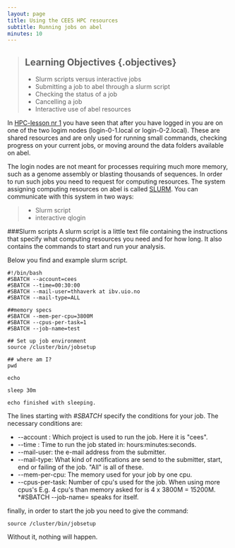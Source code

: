 ```yaml
---
layout: page
title: Using the CEES HPC resources  
subtitle: Running jobs on abel  
minutes: 10
---
```

> ## Learning Objectives {.objectives}
>
> * Slurm scripts versus interactive jobs
> * Submitting a job to abel through a slurm script
> * Checking the status of a job
> * Cancelling a job
> * Interactive use of abel resources 

In [HPC-lesson nr 1](http://uio-cees.github.io/hpc-lessons/01-login.html) you have seen that after you have logged in you are on one of the two logim nodes (login-0-1.local or login-0-2.local). These are shared resources and are only used for running small commands, checking progress on your current jobs, or moving around the data folders available on abel.

The login nodes are not meant for processes requiring much more memory, such as a genome assembly or blasting thousands of sequences. In order to run such jobs you need to request for computing resources.  The system assigning computing resources on abel is called [SLURM](http://slurm.schedmd.com/).  You can communicate with this system in two ways:
>* Slurm script
>*  interactive qlogin

###Slurm scripts
A slurm script is a little text file containing the instructions that specify what computing resources you need and for how long. It also contains the commands to start and run your analysis.

Below you find and example slurm script.
~~~{.bash}
#!/bin/bash
#SBATCH --account=cees
#SBATCH --time=00:30:00
#SBATCH --mail-user=thhaverk at ibv.uio.no
#SBATCH --mail-type=ALL

##memory specs
#SBATCH --mem-per-cpu=3800M
#SBATCH --cpus-per-task=1
#SBATCH --job-name=test

## Set up job environment
source /cluster/bin/jobsetup

## where am I?
pwd

echo 

sleep 30m

echo finished with sleeping.
~~~

The lines starting with _#SBATCH_  specify the conditions for your job. The necessary conditions are:
* --account : Which project is used to run the job. Here it is "cees".
* --time : Time to run the job stated in:  hours:minutes:seconds.
* --mail-user: the e-mail address from the submitter.
* --mail-type: What kind of notifications are send to the submitter, start, end or failing of the job. "All" is all of these.
* --mem-per-cpu: The memory used for your job by one cpu.
* --cpus-per-task: Number of cpu's used for the job. When using more cpus's E.g. 4 cpu's than memory asked for is 4 x 3800M = 15200M.
*#SBATCH --job-name= speaks for itself.

finally, in order to start the job you need to give the command:
~~~
source /cluster/bin/jobsetup
~~~
Without it, nothing will happen.
